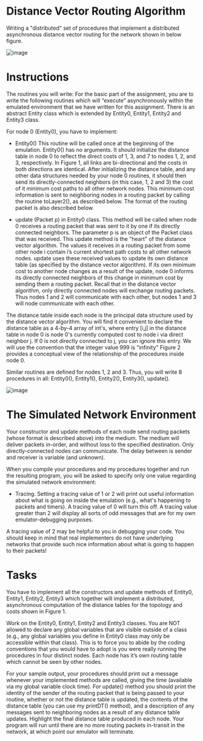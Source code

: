 # Distance Vector Routing Algorithm

Writing a "distributed" set of procedures that implement a distributed asynchronous distance vector routing for the network shown in below figure.

![image](https://user-images.githubusercontent.com/73355680/120581087-d4386d80-c3ef-11eb-9508-785e62784dd1.png)

# Instructions

The routines you will write: For the basic part of the assignment, you are to write the following routines which will “execute” asynchronously within the emulated environment that we have written for this assignment. There is an abstract Entity class which is extended by Entity0, Entity1, Entity2 and Entity3 class.  

For node 0 (Entity0), you have to implement:

- Entity0() This routine will be called once at the beginning of the emulation. Entity0() has no arguments. It should initialize the distance table in node 0 to reflect the direct costs of 1, 3, and 7 to nodes 1, 2, and 3, respectively. In Figure 1, all links are bi-directional and the costs in both directions are identical. After initializing the distance table, and any other data structures needed by your node 0 routines, it should then send its directly-connected neighbors (in this case, 1, 2 and 3) the cost of it minimum cost paths to all other network nodes. This minimum cost information is sent to neighboring nodes in a routing packet by calling the routine toLayer2(), as described below. The format of the routing packet is also described below.

- update (Packet p) in Entity0 class. This method will be called when node 0 receives a routing packet that was sent to it by one if its directly connected neighbors. The parameter p is an object of the Packet class that was received. This update method is the "heart" of the distance vector algorithm. The values it receives in a routing packet from some other node i contain i’s current shortest path costs to all other network nodes. update uses these received values to update its own distance table (as specified by the distance vector algorithm). If its own minimum cost to another node changes as a result of the update, node 0 informs its directly connected neighbors of this change in minimum cost by sending them a routing packet. Recall that in the distance vector algorithm, only directly connected nodes will exchange routing packets. Thus nodes 1 and 2 will communicate with each other, but nodes 1 and 3 will node communicate with each other.

The distance table inside each node is the principal data structure used by the distance vector algorithm. You will find it convenient to declare the distance table as a 4-by-4 array of int's, where entry [i,j] in the distance table in node 0 is node 0's currently computed cost to node i via direct neighbor j. If 0 is not directly connected to j, you can ignore this entry. We will use the convention that the integer value 999 is "infinity" Figure 2 provides a conceptual view of the relationship of the procedures inside node 0.

Similar routines are defined for nodes 1, 2 and 3. Thus, you will write 8 procedures in all: Entity0(), Entity1(), Entity2(), Entity3(), update().

 ![image](https://user-images.githubusercontent.com/73355680/120581321-3f823f80-c3f0-11eb-85d9-864b0bc16eff.png)

# The Simulated Network Environment

Your constructor and update methods of each node send routing packets (whose format is described above) into the medium. The medium will deliver packets in-order, and without loss to the specified destination. Only directly-connected nodes can communicate. The delay between is sender and receiver is variable (and unknown).

When you compile your procedures and my procedures together and run the resulting program, you will be asked to specify only one value regarding the simulated network environment:

- Tracing. Setting a tracing value of 1 or 2 will print out useful information about what is going on inside the emulation (e.g., what's happening to packets and timers). A tracing value of 0 will turn this off. A tracing value greater than 2 will display all sorts of odd messages that are for my own emulator-debugging purposes.

A tracing value of 2 may be helpful to you in debugging your code. You should keep in mind that real implementers do not have underlying networks that provide such nice information about what is going to happen to their packets!

# Tasks

You have to implement all the constructors and update methods of Entity0, Entity1, Entity2, Entity3 which together will implement a distributed, asynchronous computation of the distance tables for the topology and costs shown in Figure 1.

Work on the Entity0, Entity1, Entity2 and Entity3 classes. You are NOT allowed to declare any global variables that are visible outside of a class (e.g., any global variables you define in Entity0 class may only be accessible within that class). This is to force you to abide by the coding conventions that you would have to adopt is you were really running the procedures in four distinct nodes. Each node has it’s own routing table which cannot be seen by other nodes.

For your sample output, your procedures should print out a message whenever your implemented methods are called, giving the time (available via my global variable clock time). For update() method you should print the identity of the sender of the routing packet that is being passed to your routine, whether or not the distance table is updated, the contents of the distance table (you can use my printDT() method), and a description of any messages sent to neighboring nodes as a result of any distance table updates. Highlight the final distance table produced in each node. Your program will run until there are no more routing packets in-transit in the network, at which point our emulator will terminate.


